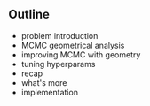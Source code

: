 ---
---

## Outline

- problem introduction
- MCMC geometrical analysis
- improving MCMC with geometry
- tuning hyperparams
- recap
- what's more
- implementation
